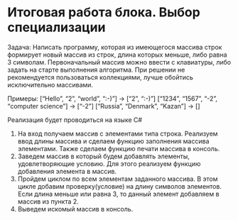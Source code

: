 # Итоговая работа блока. Выбор специализации
Задача: Написать программу, которая из имеющегося массива строк формирует новый массив из строк, длина которых меньше, либо равна 3 символам. Первоначальный массив можно ввести с клавиатуры, либо задать на старте выполнения алгоритма. При решении не рекомендуется пользоваться коллекциями, лучше обойтись исключительно массивами.

Примеры:
[“Hello”, “2”, “world”, “:-)”] → [“2”, “:-)”]
[“1234”, “1567”, “-2”, “computer science”] → [“-2”]
[“Russia”, “Denmark”, “Kazan”] → []

Реализация будет проводиться на языке С#

1. На вход получаем массив с элементами типа строка. Реализуем ввод длины массива и сделаем функцию заполнения массива элементами. Также сделаем функцию печати массива в консоль.
2. Заведем массив в который будем добавлять элементы, удовлетворяющие условию. Для этого реализуем функцию добавления элемента в массив.
3. Пройдем циклом по всем элементам заданного массива. В этом цикле добавим проверку(условие) на длину символов элементов. Если длина меньше или равна 3, то данный элемент добавляем в массив из пункта 2.
4. Выведем искомый массив в консоль.